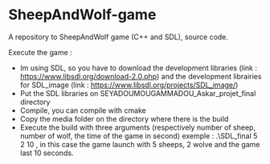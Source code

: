# SheepAndWolf-game
A repository to SheepAndWolf game (C++ and SDL), source code.

Execute the game :
- Im using SDL, so you have to download the development libraries (link : https://www.libsdl.org/download-2.0.php) and the development librairies for SDL_image (link :     https://www.libsdl.org/projects/SDL_image/)
- Put the SDL libraries on SEYADOUMOUGAMMADOU_Askar_projet_final directory
- Compile, you can compile with cmake
- Copy the media folder on the directory where there is the build
- Execute the build with three arguments (respectively number of sheep, number of wolf, the time of the game in second) exemple : .\SDL_final 5 2 10 , in this case the game launch   with 5 sheeps, 2 wolve and the game last 10 seconds.
